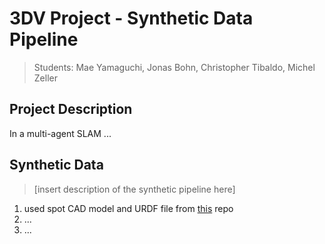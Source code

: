 # 3DV Project - Synthetic Data Pipeline
> Students: Mae Yamaguchi, Jonas Bohn, Christopher Tibaldo, Michel Zeller

## Project Description
In a multi-agent SLAM ... 


## Synthetic Data
> [insert description of the synthetic pipeline here]


1. used spot CAD model and URDF file from [this](https://github.com/chvmp/spot_ros/tree/gazebo/spot_description) repo
2. ...
3. ...